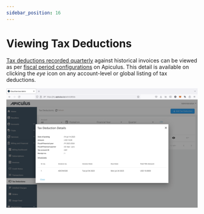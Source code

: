 ```yaml
---
sidebar_position: 16
---
```

# Viewing Tax Deductions

[Tax deductions recorded quarterly](RecordingTaxDeductions) against historical invoices can be viewed as per [fiscal period configurations](/docs/GettingStarted/BillingandFinancials/ConfiguringTaxDeductions) on Apiculus. This detail is available on clicking the _eye_ icon on any account-level or global listing of tax deductions.

![Viewing Tax Deductions](img/ViewingTaxDeductions.png)